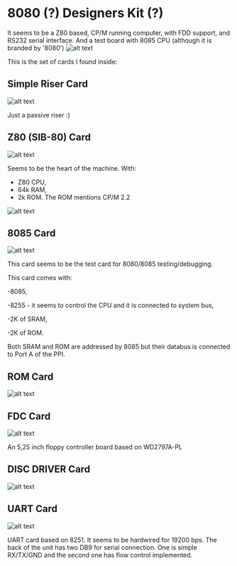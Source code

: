 # 8080 (?) Designers Kit (?)
It seems to be a Z80 based, CP/M running computer, with FDD support, and RS232 serial interface. And a test board with 8085 CPU (although it is branded by '8080')
![alt text](https://github.com/RetroNora/Polish_8080_Designer-Kit/blob/main/PICS/cage_front.jpg)

This is the set of cards I found inside:

## Simple Riser Card
![alt text](https://github.com/RetroNora/Polish_8080_Designer-Kit/blob/main/PICS/riser_top.jpg)

Just a passive riser :)


## Z80 (SIB-80) Card
![alt text](https://github.com/RetroNora/Polish_8080_Designer-Kit/blob/main/PICS/Z80_top.jpg)

Seems to be the heart of the machine.
With:
- Z80 CPU,
- 64k RAM,
- 2k ROM.
The ROM mentions CP/M 2.2

![alt text](https://github.com/RetroNora/Polish_8080_Designer-Kit/blob/main/PICS/CPM.jpg)


## 8085 Card
![alt text](https://github.com/RetroNora/Polish_8080_Designer-Kit/blob/main/PICS/8085_top.jpg)

This card seems to be the test card for 8080/8085 testing/debugging. 

This card comes with:

-8085,

-8255 - it seems to control the CPU and it is connected to system bus,

-2K of SRAM,

-2K of ROM.

Both SRAM and ROM are addressed by 8085 but their databus is connected to Port A of the PPI.


## ROM Card
![alt text](https://github.com/RetroNora/Polish_8080_Designer-Kit/blob/main/PICS/ROM_top.jpg)


## FDC Card
![alt text](https://github.com/RetroNora/Polish_8080_Designer-Kit/blob/main/PICS/FDC_top.jpg)

An 5,25 inch floppy controller board based on WD2797A-PL


## DISC DRIVER Card
![alt text](https://github.com/RetroNora/Polish_8080_Designer-Kit/blob/main/PICS/DISC_DRIVER_top.jpg)


## UART Card
![alt text](https://github.com/RetroNora/Polish_8080_Designer-Kit/blob/main/PICS/UART_top.jpg)

UART card based on 8251. It seems to be hardwired for 19200 bps. The back of the unit has two DB9 for serial connection. One is simple RX/TX/GND and the second one has flow control implemented.
